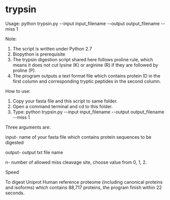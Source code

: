 # trypsin

Usage: python trypsin.py --input input_filename --output output_filename --miss 1

Note:

1. The script is written under Python 2.7
2. Biopython is prerequisite
3. The trypsin digestion script shared here follows proline rule, which means it does not cut lysine (K) or arginine (R) if they are followed by proline (P).
4. The program outputs a text format file which contains protein ID in the first column and corresponding tryptic peptides in the second column.

How to use:

1. Copy your fasta file and this script to same folder.
2. Open a command terminal and cd to this folder.
3. Type: python trypsin.py --input input_filename --output output_filename --miss 1

Three arguments are:

input- name of your fasta file which contains protein sequences to be digested

output- output txt file name

n- number of allowed miss cleavage site, choose value from 0, 1, 2.

Speed

To digest Uniprot Human reference proteome (including canonical proteins and isoforms) which contains 88,717 proteins, the program finish within 22 seconds.
